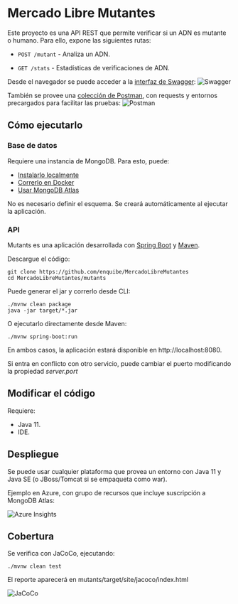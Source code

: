 # Mercado Libre Mutantes

Este proyecto es una API REST que permite verificar si un ADN es mutante o humano. Para ello, expone las siguientes rutas:

* `POST /mutant` - Analiza un ADN.

* `GET /stats` - Estadísticas de verificaciones de ADN.

Desde el navegador se puede acceder a la [interfaz de Swagger](https://springhelloworld.azurewebsites.net/swagger-ui/):
![Swagger](https://user-images.githubusercontent.com/15891071/117591868-b4719a80-b10c-11eb-872f-fc245f1d4f60.png)

También se provee una [colección de Postman](/MercadoLibreMutantsAPI.postman_collection.json), con requests y entornos precargados para facilitar las pruebas: 
![Postman](https://user-images.githubusercontent.com/15891071/117593033-28ae3d00-b111-11eb-9dca-a0d427baed9d.png)

## Cómo ejecutarlo

### Base de datos
Requiere una instancia de MongoDB. Para esto, puede: 
* [Instalarlo localmente](http://www.mongodb.org/downloads) 
* [Correrlo en Docker](https://hub.docker.com/_/mongo/)
* [Usar MongoDB Atlas](https://www.mongodb.com/cloud)

No es necesario definir el esquema. Se creará automáticamente al ejecutar la aplicación.

### API
Mutants es una aplicación desarrollada con [Spring Boot](https://spring.io/projects/spring-boot) y [Maven](https://maven.apache.org/).

Descargue el código:

```
git clone https://github.com/enquibe/MercadoLibreMutantes
cd MercadoLibreMutantes/mutants
```

Puede generar el jar y correrlo desde CLI: 

```
./mvnw clean package
java -jar target/*.jar
```

O ejecutarlo directamente desde Maven:

```
./mvnw spring-boot:run
```

En ambos casos, la aplicación estará disponible en http://localhost:8080. 

Si entra en conflicto con otro servicio, puede cambiar el puerto modificando la propiedad *server.port*

## Modificar el código
Requiere:
* Java 11.
* IDE.

## Despliegue

Se puede usar cualquier plataforma que provea un entorno con Java 11 y Java SE (o JBoss/Tomcat si se empaqueta como war).

Ejemplo en Azure, con grupo de recursos que incluye suscripción a MongoDB Atlas: 

![Azure Insights](https://user-images.githubusercontent.com/15891071/117599490-48009680-b120-11eb-8c56-92e5cf5d6ea9.png)

## Cobertura

Se verifica con JaCoCo, ejecutando:

```
./mvnw clean test
```

El reporte aparecerá en mutants/target/site/jacoco/index.html

![JaCoCo](https://user-images.githubusercontent.com/15891071/117603864-77b49c00-b12a-11eb-94e6-2616f7539d48.png)